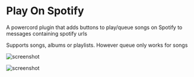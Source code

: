 # Play On Spotify

A powercord plugin that adds buttons to play/queue songs on Spotify to messages containing spotify urls

Supports songs, albums or playlists. However queue only works for songs

![screenshot](https://owo.is-very.moe/8YLEZkx.png)

![screenshot](https://uwu.whats-th.is/7g3WDkM.png)
